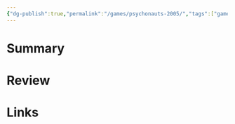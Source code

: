 ```yaml
---
{"dg-publish":true,"permalink":"/games/psychonauts-2005/","tags":["games"],"created":"2024-04-08","updated":"2025-09-04"}
---
```



# Summary

# Review

# Links
